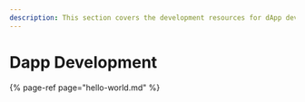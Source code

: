 ```yaml
---
description: This section covers the development resources for dApp development.
---
```

# Dapp Development

{% page-ref page="hello-world.md" %}

